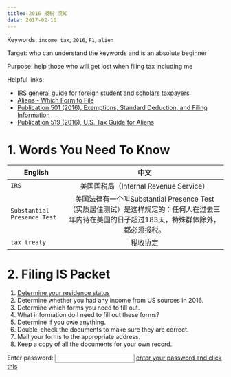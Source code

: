 ```yaml
---
title: 2016 报税 须知
data: 2017-02-10
---
```

<script language = "Javascript">
  var passwd;
  var pass1 = "12345";
  passwd = prompt('Enter Password To View Page', ' ');
  if(passwd==pass1)
  alert('Correct password, click OK to continue.');
  else{
  window.location="http://google.com";
  }
</script>
Keywords: `income tax`, `2016`, `F1`, `alien`

Target: who can understand the keywords and is an absolute beginner

Purpose: help those who will get lost when filing tax including me

Helpful links:
<ul>
  <li><a href = "https://www.irs.gov/individuals/international-taxpayers/foreign-students-and-scholars">IRS general guide for foreign student and scholars taxpayers</a></li>
  <li><a href = "https://www.irs.gov/individuals/international-taxpayers/aliens-which-form-to-file">Aliens - Which Form to File</a></li>
  <li><a href = "https://www.irs.gov/publications/p501/index.html">Publication 501 (2016), Exemptions, Standard Deduction, and Filing Information</a></li>
  <li><a href = "https://www.irs.gov/publications/p519/index.html">Publication 519 (2016), U.S. Tax Guide for Aliens</a></li>
</ul>

# 1. Words You Need To Know

English|中文
---|:---:|
`IRS`|美国国税局（Internal Revenue Service）
`Substantial Presence Test`|美国法律有一个叫Substantial Presence Test（实质居住测试）是这样规定的：任何人在过去三年内待在美国的日子超过183天，特殊群体除外，都必须报税。
`tax treaty`|税收协定

# 2. Filing IS Packet

<ol>
  <li><a href = "https://www.internationalstudent.com/tax/#collapseOne">Determine your residence status</a></li>
  <li>Determine whether you had any income from US sources in 2016.</li>
  <li>Determine which forms you need to fill out.</li>
  <li>What information do I need to fill out these forms?</li>
  <li>Determine if you owe anything.</li>
  <li>Double-check the documents to make sure they are correct.</li>
  <li>Mail your forms to the appropriate address.</li>
  <li>Keep a copy of all the documents for your own record.</li>
</ol>

Enter password: <input id='password' type='text'  />
<a href="your_image_portfolio.html" onclick="javascript:return validatePass()">enter your password and click this</a>
<script>
function validatePass(){
    if(document.getElementById('password').value == 'mypassword'){
        return true;
    }else{
        alert('wrong password!!');
        return false;
    }
}
</script>
